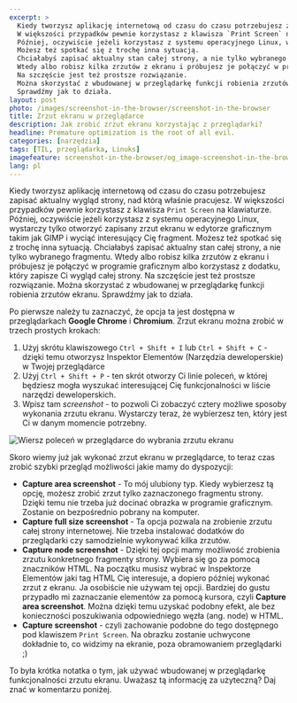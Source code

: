 ```yaml
---
excerpt: >
  Kiedy tworzysz aplikację internetową od czasu do czasu potrzebujesz zapisać aktualny wygląd strony, nad którą właśnie pracujesz.
  W większości przypadków pewnie korzystasz z klawisza `Print Screen` na klawiaturze.
  Później, oczywiście jeżeli korzystasz z systemu operacyjnego Linux, wystarczy tylko otworzyć zapisany zrzut ekranu w edytorze graficznym takim jak GIMP i wyciąć interesujący Cię fragment.
  Możesz też spotkać się z trochę inna sytuacją.
  Chciałabyś zapisać aktualny stan całej strony, a nie tylko wybranego fragmentu.
  Wtedy albo robisz kilka zrzutów z ekranu i próbujesz je połączyć w programie graficznym albo korzystasz z dodatku, który zapisze Ci wygląd całej strony.
  Na szczęście jest też prostsze rozwiązanie.
  Można skorzystać z wbudowanej w przeglądarkę funkcji robienia zrzutów ekranu.
  Sprawdźmy jak to działa.
layout: post
photo: /images/screenshot-in-the-browser/screenshot-in-the-browser
title: Zrzut ekranu w przeglądarce
description: Jak zrobić zrzut ekranu korzystając z przeglądarki?
headline: Premature optimization is the root of all evil.
categories: [narzędzia]
tags: [TIL, przeglądarka, Linuks]
imagefeature: screenshot-in-the-browser/og_image-screenshot-in-the-browser.png
lang: pl
---
```


Kiedy tworzysz aplikację internetową od czasu do czasu potrzebujesz zapisać aktualny wygląd strony, nad którą właśnie pracujesz. W większości przypadków pewnie korzystasz z klawisza `Print Screen` na klawiaturze. Później, oczywiście jeżeli korzystasz z systemu operacyjnego Linux, wystarczy tylko otworzyć zapisany zrzut ekranu w edytorze graficznym takim jak GIMP i wyciąć interesujący Cię fragment. Możesz też spotkać się z trochę inna sytuacją. Chciałabyś zapisać aktualny stan całej strony, a nie tylko wybranego fragmentu. Wtedy albo robisz kilka zrzutów z ekranu i próbujesz je połączyć w programie graficznym albo korzystasz z dodatku, który zapisze Ci wygląd całej strony. Na szczęście jest też prostsze rozwiązanie. Można skorzystać z wbudowanej w przeglądarkę funkcji robienia zrzutów ekranu. Sprawdźmy jak to działa.

Po pierwsze należy tu zaznaczyć, że opcja ta jest dostępna w przeglądarkach **Google Chrome** i **Chromium**. Zrzut ekranu można zrobić w trzech prostych krokach:
  1. Użyj skrótu klawiszowego `Ctrl + Shift + I` lub `Ctrl + Shift + C` - dzięki temu otworzysz Inspektor Elementów (Narzędzia deweloperskie) w Twojej przeglądarce
  2. Użyj `Ctrl + Shift + P` - ten skrót otworzy Ci linie poleceń, w której będziesz mogła wyszukać interesującej Cię funkcjonalności w liście narzędzi deweloperskich.
  3. Wpisz tam _screenshot_ - to pozwoli Ci zobaczyć cztery możliwe sposoby wykonania zrzutu ekranu. Wystarczy teraz, że wybierzesz ten, który jest Ci w danym momencie potrzebny.

<img src="{{ site.baseurl_root }}/images/screenshot-in-the-browser/screenshot.png"
     alt='Wiersz poleceń w przeglądarce do wybrania zrzutu ekranu'>

Skoro wiemy już jak wykonać zrzut ekranu w przeglądarce, to teraz czas zrobić szybki przegląd możliwości jakie mamy do dyspozycji:
  - **Capture area screenshot** - To mój ulubiony typ. Kiedy wybierzesz tą opcję, możesz zrobić zrzut tylko zaznaczonego fragmentu strony. Dzięki temu nie trzeba już docinać obrazka w programie graficznym. Zostanie on bezpośrednio pobrany na komputer.
  - **Capture full size screenshot** - Ta opcja pozwala na zrobienie zrzutu całej strony internetowej. Nie trzeba instalować dodatków do przeglądarki czy samodzielnie wykonywać kilka zrzutów.
  - **Capture node screenshot** - Dzięki tej opcji mamy możliwość zrobienia zrzutu konkretnego fragmenty strony. Wybiera się go za pomocą znaczników HTML. Na początku musisz wybrać w Inspektorze Elementów jaki tag HTML Cię interesuje, a dopiero później wykonać zrzut z ekranu. Ja osobiście nie używam tej opcji. Bardziej do gustu przypadło mi zaznaczanie elementów za pomocą kursora, czyli **Capture area screenshot**. Można dzięki temu uzyskać podobny efekt, ale bez konieczności poszukiwania odpowiedniego węzła (ang. node) w HTML.
  - **Capture screenshot** - czyli zachowanie podobne do tego dostępnego pod klawiszem `Print Screen`. Na obrazku zostanie uchwycone dokładnie to, co widzimy na ekranie, poza obramowaniem przeglądarki ;)

To była krótka notatka o tym, jak używać wbudowanej w przeglądarkę funkcjonalności zrzutu ekranu. Uważasz tą informację za użyteczną? Daj znać w komentarzu poniżej.
